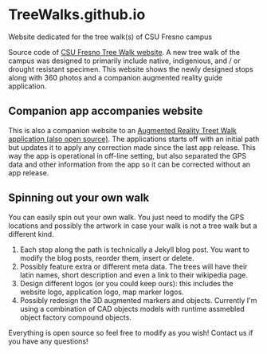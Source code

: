 # TreeWalks.github.io
Website dedicated for the tree walk(s) of CSU Fresno campus

Source code of [CSU Fresno Tree Walk website](https://TreeWalks.github.io).
A new tree walk of the campus was designed to primarily include native, indigenious, and / or drought resistant specimen. This website shows the newly designed stops along with 360 photos and a companion augmented reality guide application.

## Companion app accompanies website

This is also a companion website to an [Augmented Reality Treet Walk application (also open source)](https://github.com/TreeWalks/tree-walk-guide/). The applications starts off with an initial path but updates it to apply any correction made since the last app release. This way the app is operational in off-line setting, but also separated the GPS data and other information from the app so it can be corrected without an app release.

## Spinning out your own walk

You can easily spin out your own walk. You just need to modify the GPS locations and possibly the artwork in case your walk is not a tree walk but a different kind.
1. Each stop along the path is technically a Jekyll blog post. You want to modify the blog posts, reorder them, insert or delete.
2. Possibly feature extra or different meta data. The trees will have their latin names, short description and even a link to their wikipedia page.
3. Design different logos (or you could keep ours): this includes the website logo, application logo, map marker logos.
4. Possibly redesign the 3D augmented markers and objects. Currently I'm using a combination of CAD objects models with runtime assmebled object factory compound objects.

Everything is open source so feel free to modify as you wish! Contact us if you have any questions!
